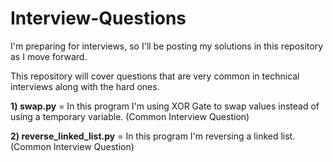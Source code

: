 # Interview-Questions
I'm preparing for interviews, so I'll be posting my solutions in this repository as I move forward.

This repository will cover questions that are very common in technical interviews along with the hard ones.

<b>1) swap.py</b> = In this program I'm using XOR Gate to swap values instead of using a temporary variable. (Common Interview Question)

<b>2) reverse_linked_list.py</b> = In this program I'm reversing a linked list. (Common Interview Question)

